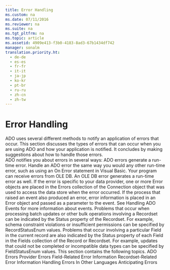 ```yaml
---
title: Error Handling
ms.custom: na
ms.date: 07/11/2016
ms.reviewer: na
ms.suite: na
ms.tgt_pltfrm: na
ms.topic: article
ms.assetid: 4909e413-f3b0-4183-8ad3-67b1434df742
manager: sonalm
translation.priority.ht: 
  - de-de
  - es-es
  - fr-fr
  - it-it
  - ja-jp
  - ko-kr
  - pt-br
  - ru-ru
  - zh-cn
  - zh-tw
---
```

# Error Handling
<?xml version="1.0" encoding="utf-8"?>
<developerReferenceWithoutSyntaxDocument xmlns="http://ddue.schemas.microsoft.com/authoring/2003/5" xmlns:xlink="http://www.w3.org/1999/xlink" xmlns:xsi="http://www.w3.org/2001/XMLSchema-instance" xsi:schemaLocation="http://ddue.schemas.microsoft.com/authoring/2003/5 http://dduestorage.blob.core.windows.net/ddueschema/developer.xsd">
  <introduction>
    <para>ADO uses several different methods to notify an application of errors that occur. This section discusses the types of errors that can occur when you are using ADO and how your application is notified. It concludes by making suggestions about how to handle those errors.</para>
  </introduction>
  <section>
    <title>How Does ADO Report Errors?</title>
    <content>
      <para>ADO notifies you about errors in several ways:  </para>
      <list class="bullet">
        <listItem>
          <para>ADO errors generate a run-time error. Handle an ADO error the same way you would any other run-time error, such as using an <legacyBold>On Error</legacyBold> statement in Visual Basic.</para>
        </listItem>
        <listItem>
          <para>Your program can receive errors from OLE DB. An OLE DB error generates a run-time error as well.</para>
        </listItem>
        <listItem>
          <para>If the error is specific to your data provider, one or more <legacyBold>Error</legacyBold> objects are placed in the <legacyBold>Errors</legacyBold> collection of the <legacyBold>Connection</legacyBold> object that was used to access the data store when the error occurred.</para>
        </listItem>
        <listItem>
          <para>If the process that raised an event also produced an error, error information is placed in an <legacyBold>Error</legacyBold> object and passed as a parameter to the event. See <legacyLink xlink:href="e9003457-0762-48b3-942f-0820266b158f">Handling ADO Events</legacyLink> for more information about events.</para>
        </listItem>
        <listItem>
          <para>Problems that occur when processing batch updates or other bulk operations involving a <legacyBold>Recordset</legacyBold> can be indicated by the <legacyBold>Status</legacyBold> property of the <legacyBold>Recordset</legacyBold>. For example, schema constraint violations or insufficient permissions can be specified by <legacyBold>RecordStatusEnum</legacyBold> values.</para>
        </listItem>
        <listItem>
          <para>Problems that occur involving a particular <legacyBold>Field</legacyBold> in the current record are also indicated by the <legacyBold>Status</legacyBold> property of each <legacyBold>Field</legacyBold> in the <legacyBold>Fields</legacyBold> collection of the <legacyBold>Record</legacyBold> or <legacyBold>Recordset</legacyBold>. For example, updates that could not be completed or incompatible data types can be specified by <legacyBold>FieldStatusEnum</legacyBold> values.</para>
        </listItem>
      </list>
      <para>This section contains the following topics.  </para>
      <list class="bullet">
        <listItem>
          <para>             <legacyLink xlink:href="9bb84114-a1df-4122-a1b8-ad98dcd85cc3">ADO Errors</legacyLink>           </para>
        </listItem>
        <listItem>
          <para>             <legacyLink xlink:href="cc7d6ff9-2034-45c6-9d61-90b177010054">Provider Errors</legacyLink>           </para>
        </listItem>
        <listItem>
          <para>             <legacyLink xlink:href="5e7b1af4-996b-47c5-9161-c5575ad4fec9">Field-Related Error Information</legacyLink>           </para>
        </listItem>
        <listItem>
          <para>             <legacyLink xlink:href="7e103574-59ad-4790-b5f9-fa8d715e711e">Recordset-Related Error Information</legacyLink>           </para>
        </listItem>
        <listItem>
          <para>             <legacyLink xlink:href="8c57f35e-3c04-4f17-bf3e-3ad053951530">Handling Errors In Other Languages</legacyLink>           </para>
        </listItem>
        <listItem>
          <para>             <legacyLink xlink:href="ea1d4a97-58c3-476b-a496-cc80db2a90d5">Anticipating Errors</legacyLink>           </para>
        </listItem>
      </list>
    </content>
  </section>
  <relatedTopics />
</developerReferenceWithoutSyntaxDocument>